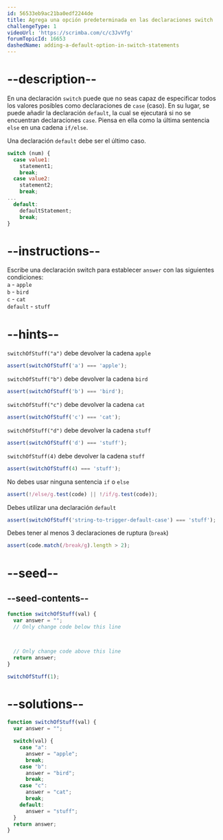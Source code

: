 ```yaml
---
id: 56533eb9ac21ba0edf2244de
title: Agrega una opción predeterminada en las declaraciones switch
challengeType: 1
videoUrl: 'https://scrimba.com/c/c3JvVfg'
forumTopicId: 16653
dashedName: adding-a-default-option-in-switch-statements
---
```


# --description--

En una declaración `switch` puede que no seas capaz de especificar todos los valores posibles como declaraciones de `case` (caso). En su lugar, se puede añadir la declaración `default`, la cual se ejecutará si no se encuentran declaraciones `case`. Piensa en ella como la última sentencia `else` en una cadena `if/else`.

Una declaración `default` debe ser el último caso.

```js
switch (num) {
  case value1:
    statement1;
    break;
  case value2:
    statement2;
    break;
...
  default:
    defaultStatement;
    break;
}
```

# --instructions--

Escribe una declaración switch para establecer `answer` con las siguientes condiciones:  
`a` - `apple`  
`b` - `bird`  
`c` - `cat`  
`default` - `stuff`

# --hints--

`switchOfStuff("a")` debe devolver la cadena `apple`

```js
assert(switchOfStuff('a') === 'apple');
```

`switchOfStuff("b")` debe devolver la cadena `bird`

```js
assert(switchOfStuff('b') === 'bird');
```

`switchOfStuff("c")` debe devolver la cadena `cat`

```js
assert(switchOfStuff('c') === 'cat');
```

`switchOfStuff("d")` debe devolver la cadena `stuff`

```js
assert(switchOfStuff('d') === 'stuff');
```

`switchOfStuff(4)` debe devolver la cadena `stuff`

```js
assert(switchOfStuff(4) === 'stuff');
```

No debes usar ninguna sentencia `if` o `else`

```js
assert(!/else/g.test(code) || !/if/g.test(code));
```

Debes utilizar una declaración `default`

```js
assert(switchOfStuff('string-to-trigger-default-case') === 'stuff');
```

Debes tener al menos 3 declaraciones de ruptura (`break`)

```js
assert(code.match(/break/g).length > 2);
```

# --seed--

## --seed-contents--

```js
function switchOfStuff(val) {
  var answer = "";
  // Only change code below this line



  // Only change code above this line
  return answer;
}

switchOfStuff(1);
```

# --solutions--

```js
function switchOfStuff(val) {
  var answer = "";

  switch(val) {
    case "a":
      answer = "apple";
      break;
    case "b":
      answer = "bird";
      break;
    case "c":
      answer = "cat";
      break;
    default:
      answer = "stuff";
  }
  return answer;
}
```
